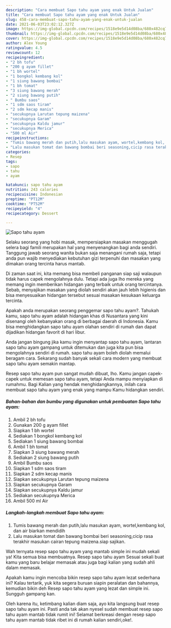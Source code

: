 ```yaml
---
description: "Cara membuat Sapo tahu ayam yang enak Untuk Jualan"
title: "Cara membuat Sapo tahu ayam yang enak Untuk Jualan"
slug: 458-cara-membuat-sapo-tahu-ayam-yang-enak-untuk-jualan
date: 2021-06-03T23:02:12.327Z
image: https://img-global.cpcdn.com/recipes/1518e9e5d14d08ba/680x482cq70/sapo-tahu-ayam-foto-resep-utama.jpg
thumbnail: https://img-global.cpcdn.com/recipes/1518e9e5d14d08ba/680x482cq70/sapo-tahu-ayam-foto-resep-utama.jpg
cover: https://img-global.cpcdn.com/recipes/1518e9e5d14d08ba/680x482cq70/sapo-tahu-ayam-foto-resep-utama.jpg
author: Alex Young
ratingvalue: 4.5
reviewcount: 12
recipeingredient:
- "2 bh tofu"
- "200 g ayam fillet"
- "1 bh wortel"
- "1 bongkol kembang kol"
- "1 siung bawang bombai"
- "1 bh tomat"
- "3 siung bawang merah"
- "2 siung bawang putih"
- " Bumbu saos"
- "1 sdm saos tiram"
- "2 sdm kecap manis"
- "secukupnya Larutan tepung maizena"
- "secukupnya Garam"
- "secukupnya Kaldu jamur"
- "secukupnya Merica"
- "500 ml Air"
recipeinstructions:
- "Tumis bawang merah dan putih,lalu masukan ayam, wortel,kembang kol, dan air biarkan mendidih"
- "Lalu masukan tomat dan bawang bombai beri seasoning,cicip rasa terakhir masukan cairan tepung maizena.siap sajikan."
categories:
- Resep
tags:
- sapo
- tahu
- ayam

katakunci: sapo tahu ayam 
nutrition: 243 calories
recipecuisine: Indonesian
preptime: "PT12M"
cooktime: "PT52M"
recipeyield: "4"
recipecategory: Dessert

---
```



![Sapo tahu ayam](https://img-global.cpcdn.com/recipes/1518e9e5d14d08ba/680x482cq70/sapo-tahu-ayam-foto-resep-utama.jpg)

Selaku seorang yang hobi masak, mempersiapkan masakan menggugah selera bagi famili merupakan hal yang menyenangkan bagi anda sendiri. Tanggung jawab seorang  wanita bukan saja menangani rumah saja, tetapi anda pun wajib menyediakan kebutuhan gizi terpenuhi dan masakan yang dimakan orang tercinta harus mantab.

Di zaman  saat ini, kita memang bisa membeli panganan siap saji walaupun tidak harus capek mengolahnya dulu. Tetapi ada juga lho mereka yang memang ingin memberikan hidangan yang terbaik untuk orang tercintanya. Sebab, menyajikan masakan yang diolah sendiri akan jauh lebih higienis dan bisa menyesuaikan hidangan tersebut sesuai masakan kesukaan keluarga tercinta. 



Apakah anda merupakan seorang penggemar sapo tahu ayam?. Tahukah kamu, sapo tahu ayam adalah hidangan khas di Nusantara yang kini disenangi oleh kebanyakan orang di berbagai daerah di Indonesia. Kamu bisa menghidangkan sapo tahu ayam olahan sendiri di rumah dan dapat dijadikan hidangan favorit di hari libur.

Anda jangan bingung jika kamu ingin menyantap sapo tahu ayam, lantaran sapo tahu ayam gampang untuk ditemukan dan juga kita pun bisa mengolahnya sendiri di rumah. sapo tahu ayam boleh diolah memalui beragam cara. Sekarang sudah banyak sekali cara modern yang membuat sapo tahu ayam semakin mantap.

Resep sapo tahu ayam pun sangat mudah dibuat, lho. Kamu jangan capek-capek untuk memesan sapo tahu ayam, tetapi Anda mampu menyiapkan di rumahmu. Bagi Kalian yang hendak menghidangkannya, inilah cara membuat sapo tahu ayam yang enak yang mampu Kamu hidangkan sendiri.

<!--inarticleads1-->

##### Bahan-bahan dan bumbu yang digunakan untuk pembuatan Sapo tahu ayam:

1. Ambil 2 bh tofu
1. Gunakan 200 g ayam fillet
1. Siapkan 1 bh wortel
1. Sediakan 1 bongkol kembang kol
1. Sediakan 1 siung bawang bombai
1. Ambil 1 bh tomat
1. Siapkan 3 siung bawang merah
1. Sediakan 2 siung bawang putih
1. Ambil  Bumbu saos
1. Siapkan 1 sdm saos tiram
1. Siapkan 2 sdm kecap manis
1. Siapkan secukupnya Larutan tepung maizena
1. Siapkan secukupnya Garam
1. Siapkan secukupnya Kaldu jamur
1. Sediakan secukupnya Merica
1. Ambil 500 ml Air




<!--inarticleads2-->

##### Langkah-langkah membuat Sapo tahu ayam:

1. Tumis bawang merah dan putih,lalu masukan ayam, wortel,kembang kol, dan air biarkan mendidih
1. Lalu masukan tomat dan bawang bombai beri seasoning,cicip rasa terakhir masukan cairan tepung maizena.siap sajikan.




Wah ternyata resep sapo tahu ayam yang mantab simple ini mudah sekali ya! Kita semua bisa membuatnya. Resep sapo tahu ayam Sesuai sekali buat kamu yang baru belajar memasak atau juga bagi kalian yang sudah ahli dalam memasak.

Apakah kamu ingin mencoba bikin resep sapo tahu ayam lezat sederhana ini? Kalau tertarik, yuk kita segera buruan siapin peralatan dan bahannya, kemudian bikin deh Resep sapo tahu ayam yang lezat dan simple ini. Sungguh gampang kan. 

Oleh karena itu, ketimbang kalian diam saja, ayo kita langsung buat resep sapo tahu ayam ini. Pasti anda tak akan nyesel sudah membuat resep sapo tahu ayam mantab tidak rumit ini! Selamat berkreasi dengan resep sapo tahu ayam mantab tidak ribet ini di rumah kalian sendiri,oke!.


